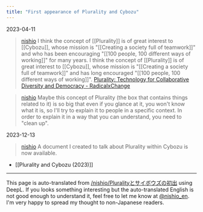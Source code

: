 ```yaml
---
title: "First appearance of Plurality and Cybozu"
---
```


2023-04-11
> [nishio](https://x.com/nishio/status/1645793854506045444) I think the concept of [[Plurality]] is of great interest to [[Cybozu]], whose mission is "[[Creating a society full of teamwork]]" and who has been encouraging "[[100 people, 100 different ways of working]]" for many years. I think the concept of [[Plurality]] is of great interest to [[Cybozu]], whose mission is "[[Creating a society full of teamwork]]" and has long encouraged "[[100 people, 100 different ways of working]]".
>  [Plurality: Technology for Collaborative Diversity and Democracy - RadicalxChange](https://www.radicalxchange.org/media/blog/plurality-technology-for-collaborative-diversity-and-democracy/#%E6%97%A5%E6%9C%AC%E8%AA%9E)

> [nishio](https://x.com/nishio/status/1645840753997008896) Maybe this concept of Plurality (the box that contains things related to it) is so big that even if you glance at it, you won't know what it is, so I'll try to explain it to people in a specific context. In order to explain it in a way that you can understand, you need to "clean up".

2023-12-13
> [nishio](https://x.com/nishio/status/1734609897889919229) A document I created to talk about Plurality within Cybozu is now available.
- [[Plurality and Cybozu (2023)]]

---
This page is auto-translated from [/nishio/Pluralityとサイボウズの初出](https://scrapbox.io/nishio/Pluralityとサイボウズの初出) using DeepL. If you looks something interesting but the auto-translated English is not good enough to understand it, feel free to let me know at [@nishio_en](https://twitter.com/nishio_en). I'm very happy to spread my thought to non-Japanese readers.